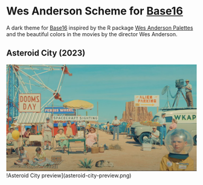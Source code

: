 # Wes Anderson Scheme for [Base16](http://chriskempson.com/projects/base16/)

A dark theme for [Base16](http://chriskempson.com/projects/base16/) inspired by
the R package [Wes Anderson Palettes](https://github.com/karthik/wesanderson)
and the beautiful colors in the movies by the director Wes Anderson.

## Asteroid City (2023)

![Asteroid City screenshot](asteroid-city-screen.png)
!Asteroid City preview](asteroid-city-preview.png)

